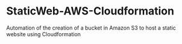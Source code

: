 # StaticWeb-AWS-Cloudformation
Automation of the creation of a bucket in Amazon S3 to host a static website using Cloudformation
